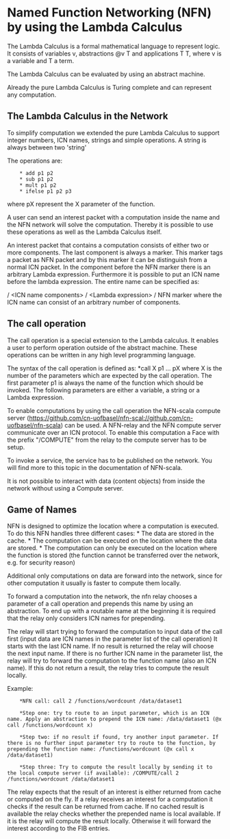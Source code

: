 # Named Function Networking (NFN) by using the Lambda Calculus 

The Lambda Calculus is a formal mathematical language to represent logic. It consists of variables v, abstractions @v T and applications T T, where v is a variable and T a term.

The Lambda Calculus can be evaluated by using an abstract machine. 

Already the pure Lambda Calculus is Turing complete and can represent any computation.

## The Lambda Calculus in the Network
To simplify computation we extended the pure Lambda Calculus to support integer numbers, ICN names, strings and simple operations.
A string is always between two 'string'

The operations are: 

        * add p1 p2
        * sub p1 p2 
        * mult p1 p2
        * ifelse p1 p2 p3

where pX represent the X parameter of the function.

A user can send an interest packet with a computation inside the name and the NFN network will solve the computation. 
Thereby it is possible to use these operations as well as the Lambda Calculus itself.

An interest packet that contains a computation consists of either two or more components. 
The last component is always a marker. This marker tags a packet as NFN packet and by this marker it can be distinguish from a normal ICN packet.
In the component before the NFN marker there is an arbitrary Lambda expression. 
Furthermore it is possible to put an ICN name before the lambda expression.
The entire name can be specified as:

/ \<ICN name components\> / \<Lambda expression\> / NFN marker
where the ICN name can consist of an arbitrary number of components.

## The call operation
The call operation is a special extension to the Lambda calculus.
It enables a user to perform operation outside of the abstract machine.
These operations can be written in any high level programming language.

The syntax of the call operation is defined as: 
        *call X p1 ... pX
where X is the number of the parameters which are expected by the call operation.
The first parameter p1 is always the name of the function which should be invoked.
The following parameters are either a variable, a string or a Lambda expression. 

To enable computations by using the call operation the NFN-scala compute server (https://github.com/cn-uofbasel/nfn-scal://github.com/cn-uofbasel/nfn-scala) can be used. 
A NFN-relay and the NFN compute server communicate over an ICN protocol. To enable this computation a Face with the prefix "/COMPUTE" from the relay to the compute server has to be setup.

To invoke a service, the service has to be published on the network. You will find more to this topic in the documentation of NFN-scala.

It is not possible to interact with data (content objects) from inside the network without using a Compute server.

## Game of Names
NFN is designed to optimize the location where a computation is executed.
To do this NFN handles three different cases:
        * The data are stored in the cache.
        * The computation can be executed on the location where the data are stored.
        * The computation can only be executed on the location where the function is stored (the function cannot be transferred over the network, e.g. for security reason)

Additional only computations on data are forward into the network, since for other computation it usually is faster to compute them locally. 

To forward a computation into the network, the nfn relay chooses a parameter of a call operation and prepends this name by using an abstraction.
To end up with a routable name at the beginning it is required that the relay only considers ICN names for prepending.

The relay will start trying to forward the computation to input data of the call first (input data are ICN names in the parameter list of the call operation)
It starts with the last ICN name. If no result is returned the relay will choose the next input name.
If there is no further ICN name in the parameter list, the relay will try to forward the computation to the function name (also an ICN name).
If this do not return a result, the relay tries to compute the result locally.

Example:

        *NFN call: call 2 /functions/wordcount /data/dataset1

        *Step one: try to route to an input parameter, which is an ICN name. Apply an abstraction to prepend the ICN name: /data/dataset1 (@x call /functions/wordcount x)

        *Step two: if no result if found, try another input parameter. If there is no further input parameter try to route to the function, by prepending the function name: /functions/wordcount (@x call x /data/dataset1)

        *Step three: Try to compute the result locally by sending it to the local compute server (if available): /COMPUTE/call 2 /functions/wordcount /data/dataset1 

The relay expects that the result of an interest is either returned from cache or computed on the fly. 
If a relay receives an interest for a computation it checks if the result can be returned from cache. 
If no cached result is available the relay checks whether the prepended name is local available. If it is the relay will compute the result locally.
Otherwise it will forward the interest according to the FIB entries.

